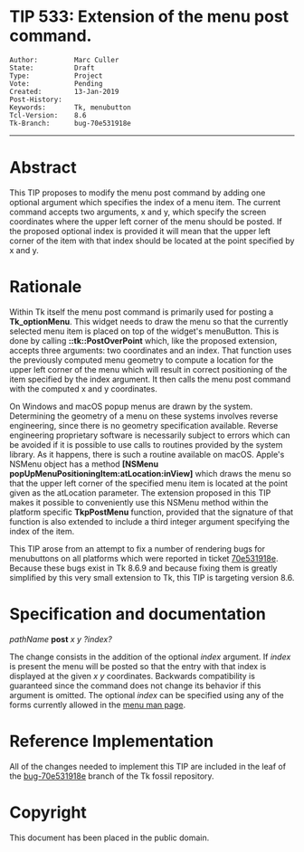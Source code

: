 # TIP 533: Extension of the menu post command.
	Author:         Marc Culler
	State:          Draft
	Type:           Project
	Vote:           Pending
	Created:        13-Jan-2019
	Post-History:  
	Keywords:       Tk, menubutton
	Tcl-Version:    8.6
	Tk-Branch:      bug-70e531918e
----

# Abstract

This TIP proposes to modify the menu post command by adding one optional
argument which specifies the index of a menu item.  The current command
accepts two arguments, x and y, which specify the screen coordinates where the
upper left corner of the menu should be posted.  If the proposed optional
index is provided it will mean that the upper left corner of the item with
that index should be located at the point specified by x and y.

# Rationale

Within Tk itself the menu post command is primarily used for posting a
<b>Tk_optionMenu</b>.  This widget needs to draw the menu so that the currently
selected menu item is placed on top of the widget's menuButton.  This is done
by calling <b>::tk::PostOverPoint</b> which, like the proposed extension, accepts
three arguments: two coordinates and an index.  That function uses the
previously computed menu geometry to compute a location for the upper left
corner of the menu which will result in correct positioning of the item
specified by the index argument.  It then calls the menu post command with the
computed x and y coordinates.

On Windows and macOS popup menus are drawn by the system.  Determining the
geometry of a menu on these systems involves reverse engineering, since there
is no geometry specification available.  Reverse engineering proprietary
software is necessarily subject to errors which can be avoided if it is
possible to use calls to routines provided by the system library.  As it
happens, there is such a routine available on macOS.  Apple's NSMenu object has
a method <b>[NSMenu popUpMenuPositioningItem:atLocation:inView]</b> which draws the
menu so that the upper left corner of the specified menu item is located at
the point given as the atLocation parameter.  The extension proposed in this
TIP makes it possible to conveniently use this NSMenu method within the
platform specific <b>TkpPostMenu</b> function, provided that the signature of that
function is also extended to include a third integer argument specifying the
index of the item.

This TIP arose from an attempt to fix a number of rendering bugs for
menubuttons on all platforms which were reported in ticket
[70e531918e](https://core.tcl-lang.org/tk/tktview/70e531918e6d99cbdd8b527386fec15872c64216).
Because these bugs exist in Tk 8.6.9 and because fixing them is greatly
simplified by this very small extension to Tk, this TIP is targeting version
8.6.

# Specification and documentation

  <i>pathName</i> <b>post</b> <i>x y ?index?</i>

The change consists in the addition of the optional <i>index</i>
argument. If <i>index</i> is present the menu will be posted so that 
the entry with that index is displayed at the given <i>x y</i> coordinates.
Backwards compatibility is guaranteed  since the command does not
change its behavior if this argument is omitted. The optional <i>index</i>
can be specified using any of the forms currently allowed in the
[menu man page](https://www.tcl.tk/man/tcl/TkCmd/menu.htm).

# Reference Implementation

All of the changes needed to implement this TIP are included in the leaf of
the [bug-70e531918e](https://core.tcl-lang.org/tk/timeline?r=bug-70e531918e)
branch of the Tk fossil repository.

# Copyright

This document has been placed in the public domain.

